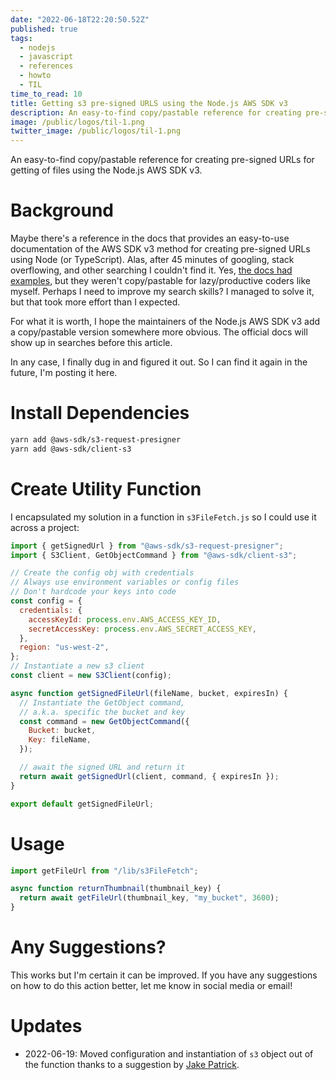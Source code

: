 ```yaml
---
date: "2022-06-18T22:20:50.52Z"
published: true
tags:
  - nodejs
  - javascript
  - references
  - howto
  - TIL
time_to_read: 10
title: Getting s3 pre-signed URLS using the Node.js AWS SDK v3
description: An easy-to-find copy/pastable reference for creating pre-signed URLs for getting of files using the Node.js AWS SDK v3.
image: /public/logos/til-1.png
twitter_image: /public/logos/til-1.png
---
```


An easy-to-find copy/pastable reference for creating pre-signed URLs for getting of files using the Node.js AWS SDK v3.

# Background

Maybe there's a reference in the docs that provides an easy-to-use documentation of the AWS SDK v3 method for creating pre-signed URLs using Node (or TypeScript). Alas, after 45 minutes of googling, stack overflowing, and other searching I couldn't find it. Yes, [the docs had examples](https://aws.amazon.com/blogs/developer/generate-presigned-url-modular-aws-sdk-javascript), but they weren't copy/pastable for lazy/productive coders like myself. Perhaps I need to improve my search skills? I managed to solve it, but that took more effort than I expected.

For what it is worth, I hope the maintainers of the Node.js AWS SDK v3 add a copy/pastable version somewhere more obvious. The official docs will show up in searches before this article.

In any case, I finally dug in and figured it out. So I can find it again in the future, I'm posting it here.

# Install Dependencies

```bash
yarn add @aws-sdk/s3-request-presigner
yarn add @aws-sdk/client-s3
```

# Create Utility Function

I encapsulated my solution in a function in `s3FileFetch.js` so I could use it across a project:

```javascript
import { getSignedUrl } from "@aws-sdk/s3-request-presigner";
import { S3Client, GetObjectCommand } from "@aws-sdk/client-s3";

// Create the config obj with credentials
// Always use environment variables or config files
// Don't hardcode your keys into code
const config = {
  credentials: {
    accessKeyId: process.env.AWS_ACCESS_KEY_ID,
    secretAccessKey: process.env.AWS_SECRET_ACCESS_KEY,
  },
  region: "us-west-2",
};
// Instantiate a new s3 client
const client = new S3Client(config);

async function getSignedFileUrl(fileName, bucket, expiresIn) {
  // Instantiate the GetObject command,
  // a.k.a. specific the bucket and key
  const command = new GetObjectCommand({
    Bucket: bucket,
    Key: fileName,
  });

  // await the signed URL and return it
  return await getSignedUrl(client, command, { expiresIn });
}

export default getSignedFileUrl;
```

# Usage

```javascript
import getFileUrl from "/lib/s3FileFetch";

async function returnThumbnail(thumbnail_key) {
  return await getFileUrl(thumbnail_key, "my_bucket", 3600);
}
```

# Any Suggestions?

This works but I'm certain it can be improved. If you have any suggestions on how to do this action better, let me know in social media or email!

# Updates

- 2022-06-19: Moved configuration and instantiation of `s3` object out of the function thanks to a suggestion by [Jake Patrick](https://github.com/defy93).
